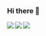 ### Hi there 👋

<a href="https://github.com/totakiki/">
  <img align="left" src="https://github-readme-stats.vercel.app/api?username=totakiki&count_private=true&show_icons=true" />
</a>
<a href="https://github.com/totakiki/">
  <img align="left" src="https://github-readme-stats.vercel.app/api/top-langs/?username=totakiki&langs_count=3" />
</a>  
<img align="left" src="https://komarev.com/ghpvc/?username=totakiki&color=blue" />
<!--
**totakiki/totakiki** is a ✨ _special_ ✨ repository because its `README.md` (this file) appears on your GitHub profile.

Here are some ideas to get you started:

- 🔭 I’m currently working on ...
- 🌱 I’m currently learning ...
- 👯 I’m looking to collaborate on ...
- 🤔 I’m looking for help with ...
- 💬 Ask me about ...
- 📫 How to reach me: ...
- 😄 Pronouns: ...
- ⚡ Fun fact: ...
-->
